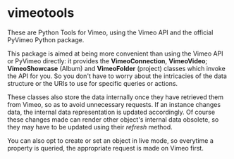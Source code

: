 # vimeotools
These are Python Tools for Vimeo, using the Vimeo API and the official PyVimeo Python package.

This package is aimed at being more convenient than using the Vimeo API or PyVimeo directly:
it provides the **VimeoConnection**, **VimeoVideo**; **VimeoShowcase** (Album) and **VimeoFolder** (project) classes which invoke the API for you. So you don't have to worry about the intricacies of the data structure or the URIs to use for specific queries or actions.

These classes also store the data internally once they have retrieved them from Vimeo, so as to avoid unnecessary requests. If an instance changes data, the internal data representation is updated accordingly. Of course these changes made can render other object's internal data obsolete, so they may have to be updated using their *refresh* method.

You can also opt to create or set an object in live mode, so everytime a property is queried, the appropriate request is made on Vimeo first.
